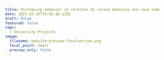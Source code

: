 ```yaml
---
title: Purchasing behavior in relation to corona measures and case numberss
date: 2023-03-25T19:02:16.218Z
draft: false
featured: false
tags:
  - University Projects
image:
  filename: website-preview-finalversion.png
  focal_point: Smart
  preview_only: false
---
```

